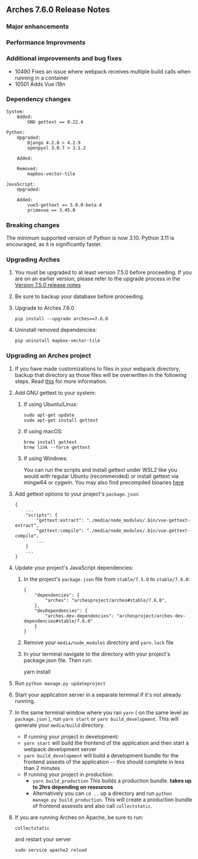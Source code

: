 Arches 7.6.0 Release Notes
--------------------------

### Major enhancements

### Performance Improvments

### Additional improvements and bug fixes
- 10490 Fixes an issue where webpack receives multiple build calls when running in a container
- 10501 Adds Vue i18n


### Dependency changes
```
System:
    Added:
        GNU gettext == 0.22.4

Python:
    Upgraded:
        Django 4.2.8 > 4.2.9
        openpyxl 3.0.7 > 3.1.2

    Added:

    Removed:
        mapbox-vector-tile

JavaScript:
    Upgraded:

    Added:
        vue3-gettext == 3.0.0-beta.4
        primevue == 3.45.0
```

### Breaking changes

The minimum supported version of Python is now 3.10. Python 3.11 is encouraged, as it is significantly faster.

### Upgrading Arches

1. You must be upgraded to at least version 7.5.0 before proceeding. If you are on an earlier version, please refer to the upgrade process in the [Version 7.5.0 release notes](https://github.com/archesproject/arches/blob/dev/7.5.x/releases/7.5.0.md)

2. Be sure to backup your database before proceeding.

3. Upgrade to Arches 7.6.0
    ```
    pip install --upgrade arches==7.6.0
    ```

4. Uninstall removed dependencies:
    ```
    pip uninstall mapbox-vector-tile
    ```

### Upgrading an Arches project


1. If you have made customizations to files in your webpack directory, backup that directory as those files will be overwritten in the following steps. Read [this](https://github.com/archesproject/arches/blob/dev/7.5.x/arches/webpack/README.md) for more information.

2. Add GNU gettext to your system:
    1.  If using Ubuntu/Linux:
        ```
        sudo apt-get update
        sudo apt-get install gettext
        ```

    2.  If using macOS:
        ```
        brew install gettext
        brew link --force gettext
        ```

    3.  If using Windows:

         You can run the scripts and install gettext under WSL2 like you would with regular Ubuntu (recommended) or install gettext via mingw64 or cygwin. 
         You may also find precompiled binaries [here](https://mlocati.github.io/articles/gettext-iconv-windows.html)

3. Add gettext options to your project's `package.json`:
    ```
    {
        ...
        "scripts": {
            "gettext:extract": "./media/node_modules/.bin/vue-gettext-extract",
            "gettext:compile": "./media/node_modules/.bin/vue-gettext-compile",
            ...
        }
        ...
    }
    ```

4. Update your project's JavaScript dependencies:

    1.  In the project's `package.json` file from `stable/7.5.0` to `stable/7.6.0`:
        ```    
        {
            "dependencies": {
                "arches": "archesproject/arches#stable/7.6.0",
            },
            "devDependencies": {
                "arches-dev-dependencies": "archesproject/arches-dev-dependencies#stable/7.6.0"
            }
        }
        ```

    2. Remove your `media/node_modules` directory and `yarn.lock` file

    3. In your terminal navigate to the directory with your project's package.json file. Then run:

        yarn install

5. Run `python manage.py updateproject`
        
6. Start your application server in a separate terminal if it's not already running.

7.  In the same terminal window where you ran `yarn` ( on the same level as `package.json` ), run `yarn start` or `yarn build_development`. This will generate your `media/build` directory.
    - If running your project in development:
     -  `yarn start` will build the frontend of the application and then start a webpack development server
      - `yarn build_development` will build a development bundle for the frontend assests of the application -- this should complete in less than 2 minutes
    - If running your project in production:
      - `yarn build_production` This builds a production bundle. **takes up to 2hrs depending on resources**
      - Alternatively you can `cd ..` up a directory and run `python manage.py build_production`. This will create a production bundle of frontend assessts and also call `collectstatic`.

8.  If you are running Arches on Apache, be sure to run:

    ```
    collectstatic
    ```
    and restart your server
    ```
    sudo service apache2 reload
    ```

